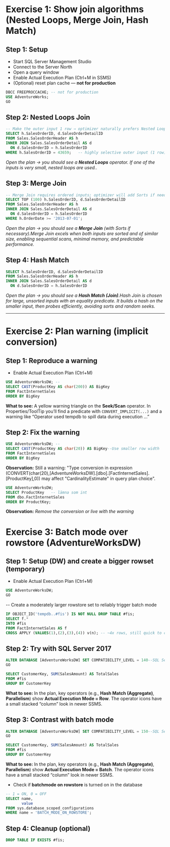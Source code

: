 # Exercise 1: Show join algorithms (Nested Loops, Merge Join, Hash Match)

## Step 1: Setup

* Start SQL Server Management Studio
* Connect to the Server North 
* Open a query window
* Enable Actual Execution Plan (Ctrl+M in SSMS)
* (Optional) reset plan cache — **not for production**

```sql
DBCC FREEPROCCACHE; -- not for production
USE AdventureWorks;
GO
```

## Step 2: Nested Loops Join 

```sql
-- Make the outer input 1 row → optimizer naturally prefers Nested Loops
SELECT h.SalesOrderID, d.SalesOrderDetailID
FROM Sales.SalesOrderHeader AS h
INNER JOIN Sales.SalesOrderDetail AS d
  ON d.SalesOrderID = h.SalesOrderID
WHERE h.SalesOrderID = 43659;   -- highly selective outer input (1 row)
```

*Open the plan → you should see a **Nested Loops** operator. If one of the inputs is very small, nested loops are used.*. 

## Step 3: Merge Join 

```sql
-- Merge Join requires ordered inputs; optimizer will add Sorts if needed
SELECT TOP (100) h.SalesOrderID, d.SalesOrderDetailID
FROM Sales.SalesOrderHeader AS h
INNER JOIN Sales.SalesOrderDetail AS d
  ON d.SalesOrderID = h.SalesOrderID
WHERE h.OrderDate >= '2013-07-01';
```

*Open the plan → you should see a **Merge Join** (with Sorts if necessary).Merge Join excels when both inputs are sorted and of similar size, enabling sequential scans, minimal memory, and predictable performance.*


## Step 4: Hash Match 

```sql
SELECT h.SalesOrderID, d.SalesOrderDetailID
FROM Sales.SalesOrderHeader AS h
INNER JOIN Sales.SalesOrderDetail AS d
  ON d.SalesOrderID = h.SalesOrderID
```

*Open the plan → you should see a **Hash Match (Join)**.Hash Join is chosen for large, unsorted inputs with an equality predicate. It builds a hash on the smaller input, then probes efficiently, avoiding sorts and random seeks.*

---

# Exercise 2: Plan warning (implicit conversion)

## Step 1: Reproduce a warning

* Enable Actual Execution Plan (Ctrl+M)

```sql
USE AdventureWorksDW; -- 
SELECT CAST(ProductKey AS char(200)) AS BigKey
FROM FactInternetSales
ORDER BY BigKey

```

**What to see:**
A yellow warning triangle on the **Seek/Scan** operator. In Properties/ToolTip you’ll find a predicate with `CONVERT_IMPLICIT(...)` and a warning like “Operator used tempdb to spill data during execution ...”

## Step 2: Fix the warning

```sql
USE AdventureWorksDW; -- 
SELECT CAST(ProductKey AS char(20)) AS BigKey--Use smaller row width
FROM FactInternetSales
ORDER BY BigKey
```

**Observation:** Still a warning: "Type conversion in expression (CONVERT(char(20),[AdventureWorksDW].[dbo].[FactInternetSales].[ProductKey],0)) may affect "CardinalityEstimate" in query plan choice".

```sql
USE AdventureWorksDW;
SELECT ProductKey   -- lämna som int
FROM dbo.FactInternetSales
ORDER BY ProductKey;
```
**Observation:** *Remove the conversion or live with the warning*


# Exercise 3: Batch mode over rowstore (AdventureWorksDW)

## Step 1: Setup (DW) and create a bigger rowset (temporary)

* Enable Actual Execution Plan (Ctrl+M)


```sql
USE AdventureWorksDW;
GO
```

-- Create a moderately larger rowstore set to reliably trigger batch mode
```sql
IF OBJECT_ID('tempdb..#fis') IS NOT NULL DROP TABLE #fis;
SELECT f.*
INTO #fis
FROM FactInternetSales AS f
CROSS APPLY (VALUES(1),(2),(3),(4)) v(n); -- ~4x rows, still quick to create
```

## Step 2: Try with SQL Server 2017

```sql
ALTER DATABASE [AdventureWorksDW] SET COMPATIBILITY_LEVEL = 140--SQL Server 2017
GO

SELECT CustomerKey, SUM(SalesAmount) AS TotalSales
FROM #fis
GROUP BY CustomerKey
```

**What to see:**
In the plan, key operators (e.g., **Hash Match (Aggregate)**, **Parallelism**) show **Actual Execution Mode = Row**. The operator icons have a small stacked “column” look in newer SSMS.

## Step 3: Contrast with batch mode


```sql
ALTER DATABASE [AdventureWorksDW] SET COMPATIBILITY_LEVEL = 150--SQL Server 2019
GO

SELECT CustomerKey, SUM(SalesAmount) AS TotalSales
FROM #fis
GROUP BY CustomerKey
```

**What to see:**
In the plan, key operators (e.g., **Hash Match (Aggregate)**, **Parallelism**) show **Actual Execution Mode = Batch**. The operator icons have a small stacked “column” look in newer SSMS.

* Check if **batchmode on rowstore** is turned on in the database

```sql
-- 1 = ON, 0 = OFF
SELECT name,
       value
FROM sys.database_scoped_configurations
WHERE name = 'BATCH_MODE_ON_ROWSTORE';
```


## Step 4: Cleanup (optional)

```sql
DROP TABLE IF EXISTS #fis;
```
